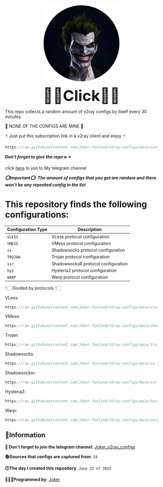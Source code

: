 <p align="center">
  <a href="https://t.me/Joker_v2ray_configs" target="_blank">
    <img src="https://github.com/Space-00/String/blob/main/I.png" alt="Description" width="250"/>
  </a>
</p>

<p align="center">
  <strong><span style="font-size:50px;">☝🏻Click☝🏻</span></strong>
</p>

This repo collects a random amount of v2ray configs by itself every 30 minutes 

🚫 NONE OF THE CONFIGS ARE MINE 🚫

🃏 Just put this subscription link in a v2ray client and enjoy 🃏

```javascript
https://raw.githubusercontent.com/Joker-funland/V2ray-configs/main/config.txt
```

***Don't forget to give the repo a ⭐***

click [here](https://t.me/Joker_v2ray_configs) to join to My telegram channel

***⭕Important⭕: The amount of configs that you get are random and there won't be any repeated config in the list***


# This repository finds the following configurations:

| Configuration Type | Description                            |
|--------------------|----------------------------------------|
| `VLESS`            | VLess protocol configuration           |
| `VMESS`            | VMess protocol configuration           |
| `ss`      | Shadowsocks protocol configuration     |
| `TROJAN`           | Trojan protocol configuration          |
| `ssr`     | ShadowsocksR protocol configuration    |
| `hy2`     | Hysteria2 protocol configuration    |
| `WARP`             | Warp protocol configuration            |

👇🏻 Divided by protocols 👇🏻

VLess:

```javascript
https://raw.githubusercontent.com/Joker-funland/V2ray-configs/main/vless.txt
```

VMess:

```javascript
https://raw.githubusercontent.com/Joker-funland/V2ray-configs/main/vmess.txt
```

Trojan:

```javascript
https://raw.githubusercontent.com/Joker-funland/V2ray-configs/main/trojan.txt
```

Shadowsocks:

```javascript
https://raw.githubusercontent.com/Joker-funland/V2ray-configs/main/ss.txt
```

Shadowsocksr:

```javascript
https://raw.githubusercontent.com/Joker-funland/V2ray-configs/main/ssr.txt
```

Hysteria2:

```javascript
https://raw.githubusercontent.com/Joker-funland/V2ray-configs/main/hysteria2.txt
```

Warp:

```javascript
https://raw.githubusercontent.com/Joker-funland/V2ray-configs/main/warp.txt
```

**🔵Information**
--------------------

**📢 Don't forget to join the telegram channel**: [Joker_v2ray_configs](https://t.me/Joker_v2ray_configs)

**📚Sources that configs are captured from**: `24`

**🕖The day I created this repository**: `June 22 of 2025`

**👩🏻‍💻Programmed by**: [Joker](https://github.com/Joker-funland)
